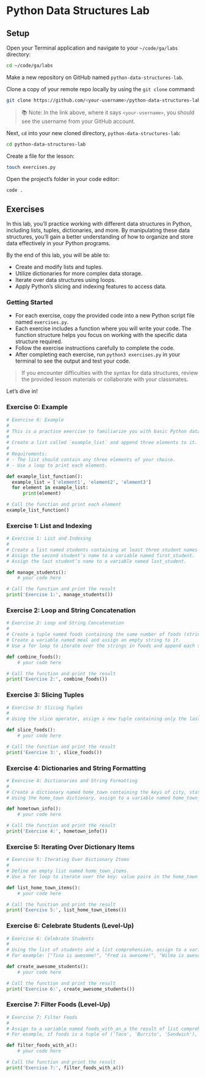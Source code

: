 # Python Data Structures Lab

## Setup 
Open your Terminal application and navigate to your `~/code/ga/labs` directory:

```bash
cd ~/code/ga/labs
```

Make a new repository on GitHub named `python-data-structures-lab`.

Clone a copy of your remote repo locally by using the `git clone` command:

```bash
git clone https://github.com/<your-username>/python-data-structures-lab.git
```
> 📚 Note: In the link above, where it says `<your-username>`, you should see the username from your GitHub account.

Next, `cd` into your new cloned directory, `python-data-structures-lab`:

```bash
cd python-data-structures-lab
```

Create a file for the lesson:

```bash
touch exercises.py
```

Open the project’s folder in your code editor:

```bash
code .
```

## Exercises

In this lab, you’ll practice working with different data structures in Python, including lists, tuples, dictionaries, and more. By manipulating these data structures, you’ll gain a better understanding of how to organize and store data effectively in your Python programs.

By the end of this lab, you will be able to:

- Create and modify lists and tuples.
- Utilize dictionaries for more complex data storage.
- Iterate over data structures using loops.
- Apply Python’s slicing and indexing features to access data.

### Getting Started
- For each exercise, copy the provided code into a new Python script file named `exercises.py`.
- Each exercise includes a function where you will write your code. The function structure helps you focus on working with the specific data structure required.
- Follow the exercise instructions carefully to complete the code.
- After completing each exercise, run `python3 exercises.py` in your terminal to see the output and test your code.
> If you encounter difficulties with the syntax for data structures, review the provided lesson materials or collaborate with your classmates.

Let’s dive in!

### Exercise 0: Example
```py
# Exercise 0: Example
#
# This is a practice exercise to familiarize you with basic Python data structures.
#
# Create a list called `example_list` and append three elements to it. Print each element using a loop.
#
# Requirements:
# - The list should contain any three elements of your choice.
# - Use a loop to print each element.

def example_list_function():
  example_list = ['element1', 'element2', 'element3']
  for element in example_list:
      print(element)

# Call the function and print each element
example_list_function()
```

### Exercise 1: List and Indexing
```py
# Exercise 1: List and Indexing
#
# Create a list named students containing at least three student names (strings).
# Assign the second student’s name to a variable named first_student.
# Assign the last student’s name to a variable named last_student.

def manage_students():
    # your code here

# Call the function and print the result
print('Exercise 1:', manage_students())
```

### Exercise 2: Loop and String Concatenation
```py
# Exercise 2: Loop and String Concatenation
#
# Create a tuple named foods containing the same number of foods (strings) as there are names in the students list.
# Create a variable named meal and assign an empty string to it.
# Use a for loop to iterate over the strings in foods and append each string to meal.

def combine_foods():
    # your code here

# Call the function and print the result
print('Exercise 2:', combine_foods())
```

### Exercise 3: Slicing Tuples
```py
# Exercise 3: Slicing Tuples
#
# Using the slice operator, assign a new tuple containing only the last two food strings in the foods to a variable named last_two_foods.

def slice_foods():
    # your code here

# Call the function and print the result
print('Exercise 3:', slice_foods())
```

### Exercise 4: Dictionaries and String Formatting
```py
# Exercise 4: Dictionaries and String Formatting
#
# Create a dictionary named home_town containing the keys of city, state, and population.
# Using the home_town dictionary, assign to a variable named home_town_message a string with this format: “I was born in <city>, <state> - population of <population>”

def hometown_info():
    # your code here

# Call the function and print the result
print('Exercise 4:', hometown_info())
```

### Exercise 5: Iterating Over Dictionary Items
```py
# Exercise 5: Iterating Over Dictionary Items
#
# Define an empty list named home_town_items.
# Use a for loop to iterate over the key: value pairs in the home_town dictionary and append a string with the following format to home_town_items: "<key> = <value>"

def list_home_town_items():
    # your code here

# Call the function and print the result
print('Exercise 5:', list_home_town_items())
```

### Exercise 6: Celebrate Students (Level-Up)
```py
# Exercise 6: Celebrate Students
#
# Using the list of students and a list comprehension, assign to a variable named awesome_students a new list containing strings.
# For example: ["Tina is awesome!", "Fred is awesome!", "Wilma is awesome!"]

def create_awesome_students():
    # your code here

# Call the function and print the result
print('Exercise 6:', create_awesome_students())
```

### Exercise 7: Filter Foods (Level-Up)
```py
# Exercise 7: Filter Foods
#
# Assign to a variable named foods_with_an_a the result of list comprehension that filters the foods tuple to only include food strings that contain the letter 'a'.
# For example, if foods is a tuple of ('Taco', 'Burrito', 'Sandwich'), foods_with_an_a would be a list equal to ['Taco', 'Sandwich']

def filter_foods_with_a():
    # your code here

# Call the function and print the result
print('Exercise 7:', filter_foods_with_a())
```
